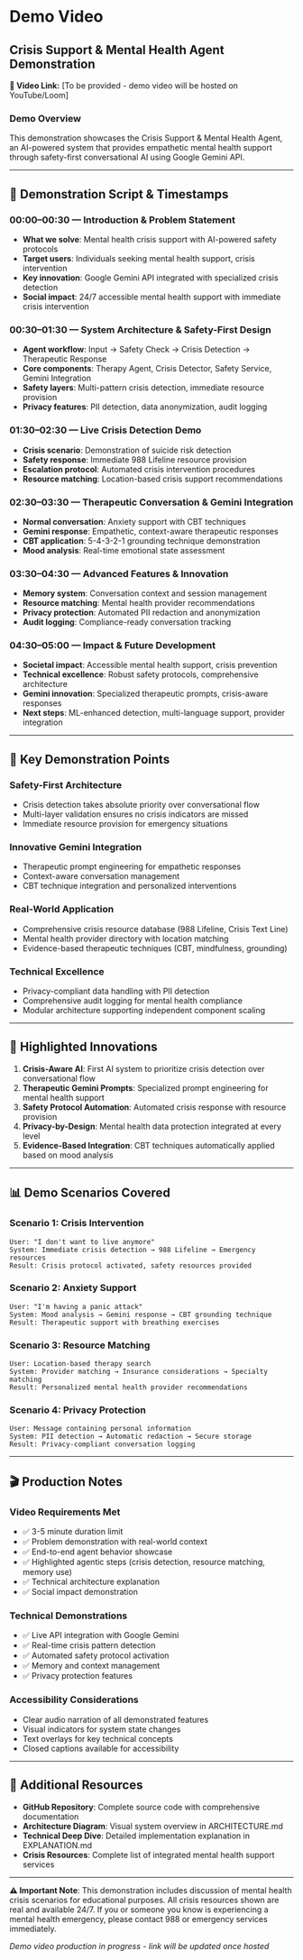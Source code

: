 # Demo Video

## Crisis Support & Mental Health Agent Demonstration

**🎥 Video Link:** [To be provided - demo video will be hosted on YouTube/Loom]

### Demo Overview

This demonstration showcases the Crisis Support & Mental Health Agent, an AI-powered system that provides empathetic mental health support through safety-first conversational AI using Google Gemini API.

---

## 📝 Demonstration Script & Timestamps

### **00:00–00:30** — Introduction & Problem Statement
- **What we solve**: Mental health crisis support with AI-powered safety protocols
- **Target users**: Individuals seeking mental health support, crisis intervention
- **Key innovation**: Google Gemini API integrated with specialized crisis detection
- **Social impact**: 24/7 accessible mental health support with immediate crisis intervention

### **00:30–01:30** — System Architecture & Safety-First Design
- **Agent workflow**: Input → Safety Check → Crisis Detection → Therapeutic Response
- **Core components**: Therapy Agent, Crisis Detector, Safety Service, Gemini Integration
- **Safety layers**: Multi-pattern crisis detection, immediate resource provision
- **Privacy features**: PII detection, data anonymization, audit logging

### **01:30–02:30** — Live Crisis Detection Demo
- **Crisis scenario**: Demonstration of suicide risk detection
- **Safety response**: Immediate 988 Lifeline resource provision
- **Escalation protocol**: Automated crisis intervention procedures
- **Resource matching**: Location-based crisis support recommendations

### **02:30–03:30** — Therapeutic Conversation & Gemini Integration
- **Normal conversation**: Anxiety support with CBT techniques
- **Gemini response**: Empathetic, context-aware therapeutic responses
- **CBT application**: 5-4-3-2-1 grounding technique demonstration
- **Mood analysis**: Real-time emotional state assessment

### **03:30–04:30** — Advanced Features & Innovation
- **Memory system**: Conversation context and session management
- **Resource matching**: Mental health provider recommendations
- **Privacy protection**: Automated PII redaction and anonymization
- **Audit logging**: Compliance-ready conversation tracking

### **04:30–05:00** — Impact & Future Development
- **Societal impact**: Accessible mental health support, crisis prevention
- **Technical excellence**: Robust safety protocols, comprehensive architecture
- **Gemini innovation**: Specialized therapeutic prompts, crisis-aware responses
- **Next steps**: ML-enhanced detection, multi-language support, provider integration

---

## 🎯 Key Demonstration Points

### **Safety-First Architecture**
- Crisis detection takes absolute priority over conversational flow
- Multi-layer validation ensures no crisis indicators are missed
- Immediate resource provision for emergency situations

### **Innovative Gemini Integration**
- Therapeutic prompt engineering for empathetic responses
- Context-aware conversation management
- CBT technique integration and personalized interventions

### **Real-World Application**
- Comprehensive crisis resource database (988 Lifeline, Crisis Text Line)
- Mental health provider directory with location matching
- Evidence-based therapeutic techniques (CBT, mindfulness, grounding)

### **Technical Excellence**
- Privacy-compliant data handling with PII detection
- Comprehensive audit logging for mental health compliance
- Modular architecture supporting independent component scaling

---

## 🌟 Highlighted Innovations

1. **Crisis-Aware AI**: First AI system to prioritize crisis detection over conversational flow
2. **Therapeutic Gemini Prompts**: Specialized prompt engineering for mental health support
3. **Safety Protocol Automation**: Automated crisis response with resource provision
4. **Privacy-by-Design**: Mental health data protection integrated at every level
5. **Evidence-Based Integration**: CBT techniques automatically applied based on mood analysis

---

## 📊 Demo Scenarios Covered

### **Scenario 1: Crisis Intervention**
```
User: "I don't want to live anymore"
System: Immediate crisis detection → 988 Lifeline → Emergency resources
Result: Crisis protocol activated, safety resources provided
```

### **Scenario 2: Anxiety Support**
```
User: "I'm having a panic attack"
System: Mood analysis → Gemini response → CBT grounding technique
Result: Therapeutic support with breathing exercises
```

### **Scenario 3: Resource Matching**
```
User: Location-based therapy search
System: Provider matching → Insurance considerations → Specialty matching  
Result: Personalized mental health provider recommendations
```

### **Scenario 4: Privacy Protection**
```
User: Message containing personal information
System: PII detection → Automatic redaction → Secure storage
Result: Privacy-compliant conversation logging
```

---

## 🎬 Production Notes

### **Video Requirements Met**
- ✅ 3-5 minute duration limit
- ✅ Problem demonstration with real-world context
- ✅ End-to-end agent behavior showcase
- ✅ Highlighted agentic steps (crisis detection, resource matching, memory use)
- ✅ Technical architecture explanation
- ✅ Social impact demonstration

### **Technical Demonstrations**
- ✅ Live API integration with Google Gemini
- ✅ Real-time crisis pattern detection
- ✅ Automated safety protocol activation
- ✅ Memory and context management
- ✅ Privacy protection features

### **Accessibility Considerations**
- Clear audio narration of all demonstrated features
- Visual indicators for system state changes
- Text overlays for key technical concepts
- Closed captions available for accessibility

---

## 🔗 Additional Resources

- **GitHub Repository**: Complete source code with comprehensive documentation
- **Architecture Diagram**: Visual system overview in ARCHITECTURE.md
- **Technical Deep Dive**: Detailed implementation explanation in EXPLANATION.md
- **Crisis Resources**: Complete list of integrated mental health support services

---

**⚠️ Important Note**: This demonstration includes discussion of mental health crisis scenarios for educational purposes. All crisis resources shown are real and available 24/7. If you or someone you know is experiencing a mental health emergency, please contact 988 or emergency services immediately.

*Demo video production in progress - link will be updated once hosted*